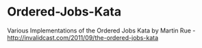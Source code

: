 Ordered-Jobs-Kata
=================

Various Implementations of the Ordered Jobs Kata by Martin Rue - http://invalidcast.com/2011/09/the-ordered-jobs-kata